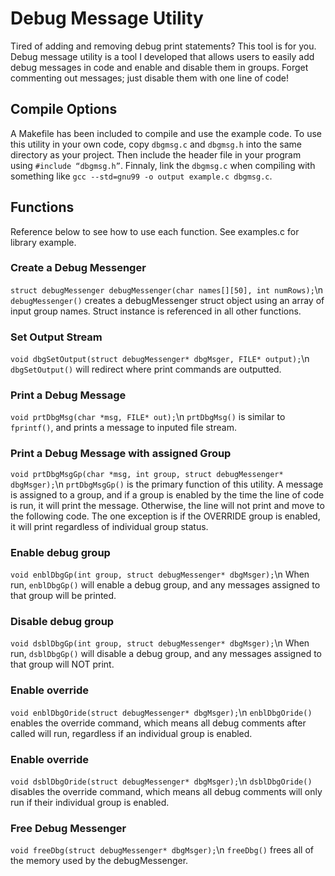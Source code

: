 # Debug Message Utility
Tired of adding and removing debug print statements? This tool is for you. Debug message utility is a tool I developed that allows users to easily add debug messages in code and enable and disable them in groups. Forget commenting out messages; just disable them with one line of code!

## Compile Options
A Makefile has been included to compile and use the example code. To use this utility in your own code, copy `dbgmsg.c` and `dbgmsg.h` into the same directory as your project. Then include the header file in your program using `#include “dbgmsg.h”`. Finnaly, link the `dbgmsg.c` when compiling with something like `gcc --std=gnu99 -o output example.c dbgmsg.c`.

## Functions
Reference below to see how to use each function. See examples.c for library example.

### Create a Debug Messenger
`struct debugMessenger debugMessenger(char names[][50], int numRows);`\n
`debugMessenger()` creates a debugMessenger struct object using an array of input group names. Struct instance is referenced in all other functions.

### Set Output Stream
`void dbgSetOutput(struct debugMessenger* dbgMsger, FILE* output);`\n
`dbgSetOutput()` will redirect where print commands are outputted.

### Print a Debug Message
`void prtDbgMsg(char *msg, FILE* out);`\n
`prtDbgMsg()` is similar to `fprintf()`, and prints a message to inputed file stream.

### Print a Debug Message with assigned Group
`void prtDbgMsgGp(char *msg, int group, struct debugMessenger* dbgMsger);`\n
`prtDbgMsgGp()` is the primary function of this utility. A message is assigned to a group, and if a group is enabled by the time the line of code is run, it will print the message. Otherwise, the line will not print and move to the following code. The one exception is if the OVERRIDE group is enabled, it will print regardless of individual group status.

### Enable debug group
`void enblDbgGp(int group, struct debugMessenger* dbgMsger);`\n
When run, `enblDbgGp()` will enable a debug group, and any messages assigned to that group will be printed. 

### Disable debug group
`void dsblDbgGp(int group, struct debugMessenger* dbgMsger);`\n
When run, `dsblDbgGp()` will disable a debug group, and any messages assigned to that group will NOT print. 

### Enable override
`void enblDbgOride(struct debugMessenger* dbgMsger);`\n
`enblDbgOride()` enables the override command, which means all debug comments after called will run, regardless if an individual group is enabled.

### Enable override
`void dsblDbgOride(struct debugMessenger* dbgMsger);`\n
`dsblDbgOride()` disables the override command, which means all debug comments will only run if their individual group is enabled.

### Free Debug Messenger
`void freeDbg(struct debugMessenger* dbgMsger);`\n
`freeDbg()` frees all of the memory used by the debugMessenger.